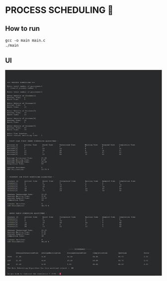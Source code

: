 # PROCESS SCHEDULING :rocket:

## How to run
```
gcc -o main main.c
./main
```
## UI

![](oscw.png)
